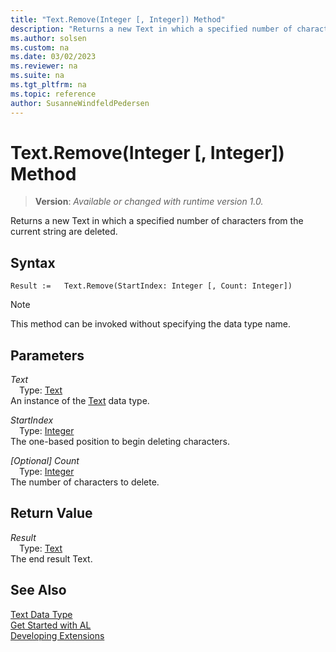 ```yaml
---
title: "Text.Remove(Integer [, Integer]) Method"
description: "Returns a new Text in which a specified number of characters from the current string are deleted."
ms.author: solsen
ms.custom: na
ms.date: 03/02/2023
ms.reviewer: na
ms.suite: na
ms.tgt_pltfrm: na
ms.topic: reference
author: SusanneWindfeldPedersen
---
```

[//]: # (START>DO_NOT_EDIT)
[//]: # (IMPORTANT:Do not edit any of the content between here and the END>DO_NOT_EDIT.)
[//]: # (Any modifications should be made in the .xml files in the ModernDev repo.)
# Text.Remove(Integer [, Integer]) Method
> **Version**: _Available or changed with runtime version 1.0._

Returns a new Text in which a specified number of characters from the current string are deleted.


## Syntax
```AL
Result :=   Text.Remove(StartIndex: Integer [, Count: Integer])
```
> [!NOTE]
> This method can be invoked without specifying the data type name.
## Parameters
*Text*  
&emsp;Type: [Text](text-data-type.md)  
An instance of the [Text](text-data-type.md) data type.  

*StartIndex*  
&emsp;Type: [Integer](../integer/integer-data-type.md)  
The one-based position to begin deleting characters.  

*[Optional] Count*  
&emsp;Type: [Integer](../integer/integer-data-type.md)  
The number of characters to delete.  


## Return Value
*Result*  
&emsp;Type: [Text](text-data-type.md)  
The end result Text.


[//]: # (IMPORTANT: END>DO_NOT_EDIT)
## See Also
[Text Data Type](text-data-type.md)  
[Get Started with AL](../../devenv-get-started.md)  
[Developing Extensions](../../devenv-dev-overview.md)